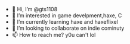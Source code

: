 - 👋 Hi, I’m @gts1108
- 👀 I’m interested in game develpment,haxe, C
- 🌱 I’m currently learning haxe and haxeflixel
- 💞️ I’m looking to collaborate on indie cominuty 
- 📫 How to reach me? y0u can't lol

<!---
gts1108/gts1108 is a ✨ special ✨ repository because its `README.md` (this file) appears on your GitHub profile.
You can click the Preview link to take a look at your changes.
--->
